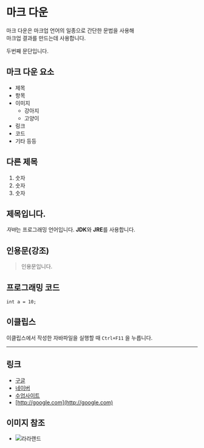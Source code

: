 # 마크 다운
마크 다운은 마크업 언어의 일종으로 간단한 문법을 사용해  
마크업 결과를 만드는데 사용합니다.

두번째 문단입니다.

## 마크 다운 요소
- 제목
- 항목
- 이미지
    - 강아지
    - 고양이
- 링크
- 코드
- 기타 등등

## 다른 제목
1. 숫자
1. 숫자
1. 숫자

## 제목입니다.
*자바*는 프로그래밍 언어입니다. **JDK**와 **JRE**를 사용합니다.

## 인용문(강조)
> 인용문입니다.

## 프로그래밍 코드
```
int a = 10;
```

## 이클립스
이클립스에서 작성한 자바파일을 실행할 때 `Ctrl+F11` 을 누릅니다.

---

## 링크
- [구글](http://google.com)
- [네이버](http://naver.com)
- [수업사이트](http://211.63.89.31:8025)
- [http://google.com](http://google.com)

## 이미지 참조
- ![라라랜드](https://movie-phinf.pstatic.net/20161101_284/14779623657454Yd9v_JPEG/movie_image.jpg?type=m427_320_2)